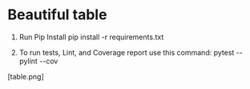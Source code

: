 # Beautiful table


1. Run Pip Install
pip install -r requirements.txt

2. To run tests, Lint, and Coverage report use this command: pytest  --pylint --cov





[table.png]